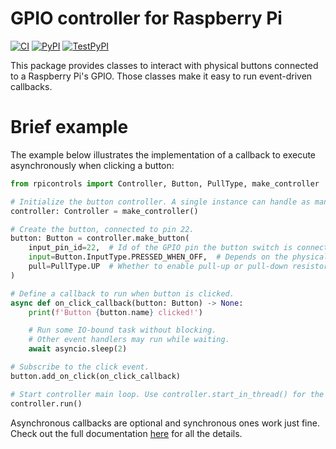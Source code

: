 # GPIO controller for Raspberry Pi

[![CI](https://github.com/2franix/rpi-controls/actions/workflows/python-package.yml/badge.svg?branch=main)](https://github.com/2franix/rpi-controls/actions/workflows/python-package.yml)
[![PyPI](https://github.com/2franix/rpi-controls/actions/workflows/python-publish-pypi.yml/badge.svg)](https://github.com/2franix/rpi-controls/actions/workflows/python-publish-pypi.yml)
[![TestPyPI](https://github.com/2franix/rpi-controls/actions/workflows/python-publish-testpypi.yml/badge.svg?branch=main)](https://github.com/2franix/rpi-controls/actions/workflows/python-publish-testpypi.yml)

This package provides classes to interact with physical buttons connected to a Raspberry Pi's GPIO. Those classes make it easy to run event-driven callbacks.

# Brief example

The example below illustrates the implementation of a callback to execute asynchronously when clicking a button:
```python
from rpicontrols import Controller, Button, PullType, make_controller

# Initialize the button controller. A single instance can handle as many buttons as needed.
controller: Controller = make_controller()

# Create the button, connected to pin 22.
button: Button = controller.make_button(
    input_pin_id=22,  # Id of the GPIO pin the button switch is connected to.
    input=Button.InputType.PRESSED_WHEN_OFF,  # Depends on the physical wiring of the button.
    pull=PullType.UP  # Whether to enable pull-up or pull-down resistor. Use PullType.NONE to disable.
)

# Define a callback to run when button is clicked.
async def on_click_callback(button: Button) -> None:
    print(f'Button {button.name} clicked!')

    # Run some IO-bound task without blocking.
    # Other event handlers may run while waiting.
    await asyncio.sleep(2)

# Subscribe to the click event.
button.add_on_click(on_click_callback)

# Start controller main loop. Use controller.start_in_thread() for the non-blocking version.
controller.run()
```

Asynchronous callbacks are optional and synchronous ones work just fine. Check out the full documentation [here](https://rpi-controls.readthedocs.io) for all the details.
